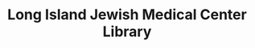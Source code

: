 ---
layout: repo
title: "Long Island Jewish Medical Center Library"
id: 21614
permalink: repos/21614/
---